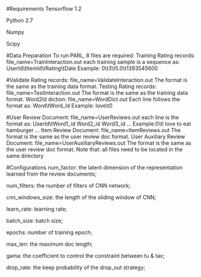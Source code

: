 #Requirements
Tensorflow 1.2

Python 2.7

Numpy

Scipy

#Data Preparation
To run PARL, 8 files are required: 
Training Rating records: file_name=TrainInteraction.out
each training sample is a sequence as:
UserId\tItemId\tRating\tDate
Example: 0\t3\t5.0\t1393545600

#Validate Rating records: file_name=ValidateInteraction.out
The format is the same as the training data format.
Testing Rating records: file_name=TestInteraction.out
The format is the same as the training data format.
Word2Id diction: file_name=WordDict.out
Each line follows the format as:
Word\tWord_Id
Example: love\t0

#User Review Document: file_name=UserReviews.out
each line is the format as:
UserId\tWord1_id Word2_id Word3_id …
Example:0\tI love to eat hamburger …
Item Review Document: file_name=ItemReviews.out
The format is the same as the user review doc format.
User Auxiliary Review Document: file_name=UserAuxiliaryReviews.out
The format is the same as the user review doc format.
Note that: all files need to be located in the same directory

#Configurations
num_factor: the latent dimension of the representation learned from the review documents;

num_filters: the number of filters of CNN network;

cnn_windows_size: the length of the sliding window of CNN;

learn_rate: learning rate;

batch_size: batch size;

epochs: number of training epoch;

max_len: the maximum doc length;

gama: the coefficient to control the constraint between tu & tax;

drop_rate: the keep probability of the drop_out strategy;
